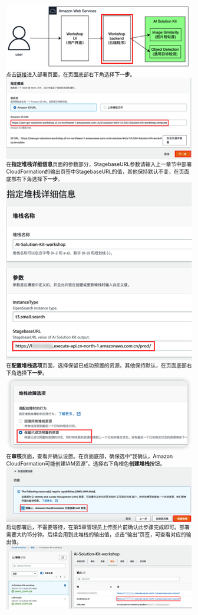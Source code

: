 ![](images/deploy-workshop-backend.png)
点击[链接](https://cn-north-1.console.amazonaws.cn/cloudformation/home?region=cn-north-1#/stacks/create/template?stackName=AI-Solution-Kit-workshop&templateURL=https://aws-gcr-solutions-workshop.s3.cn-northwest-1.amazonaws.com.cn/ai-solution-kit/v1.0.0/AI-Solution-Kit-workshop.template)进入部署页面，在页面底部右下角选择**下一步**。
![](images/deploy-workshop-backend-1.png)
在**指定堆栈详细信息**页面的参数部分，StagebaseURL参数请输入上一章节中部署CloudFormation的输出页签中StagebaseURL的值，其他保持默认不变，在页面底部右下角选择**下一步**。
![](images/deploy-workshop-backend-2.png)
在**配置堆栈选项**页面，选择保留已成功预置的资源，其他保持默认，在页面底部右下角选择**下一步**。
![](images/deploy-workshop-backend-3.png)
在**审核**页面，查看并确认设置。在页面底部，确保选中“我确认，Amazon CloudFormation可能创建IAM资源”。选择右下角橙色**创建堆栈**按钮。
![](images/deploy-workshop-backend-4.png)
启动部署后，不需要等待，在第5章管理员上传图片前确认此步骤完成即可。部署需要大约15分钟。后续会用到此堆栈的输出值，点击“输出”页签，可查看对应的输出值。
![](images/deploy-workshop-backend-5.png)